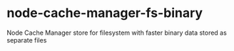 # node-cache-manager-fs-binary
Node Cache Manager store for filesystem with faster binary data stored as separate files
